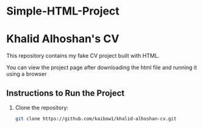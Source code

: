 # Simple-HTML-Project
# Khalid Alhoshan's CV

This repository contains my fake CV project built with HTML.


You can view the project page after downloading the html file and running it using a browser

## Instructions to Run the Project

1. Clone the repository:
   ```bash
   git clone https://github.com/kaibow1/khalid-alhoshan-cv.git

